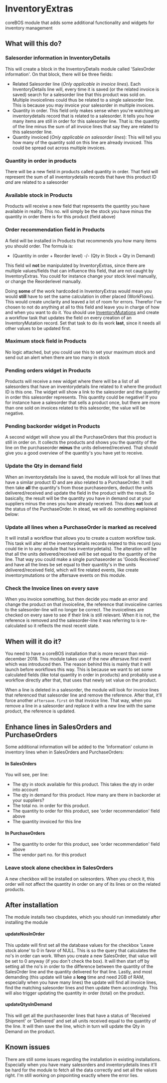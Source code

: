 # InventoryExtras
coreBOS module that adds some additional functionality and widgets for inventory management

## What will this do?
### Salesorder information in InventoryDetails
This will create a block in the InventoryDetails module called 'SalesOrder information'. On that block, there will be three fields:
- Related Salesorder line (*Only applicable in invoice lines*). Each InventoryDetails line will, every time it is saved (or the related invoice is saved) search for a salesorder line that this product was sold on. Multiple invoicelines could thus be related to a single salesorder line. This is because you may invoice your salesorder in multiple invoices.
- Quantity in order. This field only makes sense when you're watching an inventorydetails record that is related to a salesorder. It tells you how many items are still in order for this salesorder line. That is: the quantity of the line minus the sum of all invoice lines that say they are related to this salesorder line.
- Quantity invoiced (*Only applicable on salesorder lines*): This will tell you how many of the quantity sold on this line are already invoiced. This could be spread out across multiple invoices.

### Quantity in order in products
There will be a new field in products called quantity in order. That field will represent the sum of all inventorydetails records that have this product ID *and* are related to a salesorder

### Available stock in Products
Products will receive a new field that represents the quantity you have available in reality. This no. will simply be the stock you have minus the quantity in order there is for this product (field above)

### Order recommendation field in Products
A field will be installed in Products that recommends you how many items you should order. The formula is:
- (Quantity in order + Reorder level) -/- (Qty in Stock + Qty in Demand)

This field wil **not** be manipulated by InventoryExtras, since there are multiple values/fields that can influence this field, that are not caught by InventoryExtras. You could for instance change your stock level manually, or change the Reorderlevel manually.

Doing **some** of the work hardcoded in InventoryExtras would mean you would **still** have to set the same calculation in other placed (WorkFlows). This would create unclarity and leaved a lot of room for errors. Therefor I've chosen to not do anything at all to this field and leave you in charge of how and when you want to do it. You should use [InventoryMutations](https://github.com/Luke1982/InventoryMutations) and create a workflow task that updates the field on every creation of an InventoryMutation record. Set that task to do its work **last**, since it needs all other values to be updated first.

### Maximum stock field in Products
No logic attached, but you could use this to set your maximum stock and send out an alert when there are too many in stock

### Pending orders widget in Products
Products will receive a new widget where there will be a list of all salesorders that have an inventorydetails line related to it where the product ID is this one. The widget will show a link to the salesorder and the quantity in order this salesorder represents. This quantity could be negative! If you for instance have a salesorder that sells a product once, but there are more than one sold on invoices related to this salesorder, the value will be negative.

### Pending backorder widget in Products
A second widget will show you all the PurchaseOrders that this product is still in order on. It collects the products and shows you the quantity of the line on the purchaseorder **minus** the units delivered/received. That should give you a good overview of the quantity's you have yet to receive.

### Update the Qty in demand field
When an inventorydetails line is saved, the module will look for all lines that have a similar product ID and are also related to a PurchaseOrder. It will then take **all** the quantity's from those purchaseorders, deduct the units delivered/received and update the field in the product with the result. So basically, the result will be the quantity you have in demand out at your suppliers minus the ones you have already received. This does **not** look at the status of the PurchaseOrder. In stead, we will do something explained below:

### Update all lines when a PurchaseOrder is marked as received
It will install a workflow that allows you to create a custom workflow task. This task will alter all the inventorydetails records related to this record (you could tie in to any module that has inventorydetails). The alteration will be that all the units delivered/received will be set equal to the quantity of the line. That way you could make a single purchaseorder as 'Goods Received' and have all the lines be set equal to their quantity's in the units delivered/received field, which will fire related events, like create inventorymutations or the aftersave events on this module.

### Check the Invoice lines on every save
When you invoice something, but then decide you made an error and change the product on that invoiceline, the reference that invoiceline carries to the salesorder-line will no longer be correct. The invoicelines are checked on every save to see if their link is still relevant. When it is not, the reference is removed and the salesorder-line it was referring to is re-calculated so it reflects the most recent state.

## When will it do it?
You need to have a coreBOS installation that is more recent than mid-december 2018. This module takes use of the new aftersave.first event which was introduced then. The reason behind this is mainly that it will launch before workflows this way. This is because we want to set some calculated fields (like total quantity in order in products) and probably use a workflow directly after that, that uses that newly set value on the product.

When a line is deleted in a salesorder, the module will look for invoice lines that referenced that salesorder line and remove the reference. After that, it'll force another `aftersave.first` on that invoice line. That way, when you remove a line in a salesorder and replace it with a new line with the same product, the reference is updated.

## Enhance lines in SalesOrders and PurchaseOrders
Some additional information will be added to the 'Information' column in inventory lines when in SalesOrders and PurchaseOrders:
#### In SalesOrders
You will see, per line:
- The qty in stock available for this product. This takes the qty in order into account
- The qty in demand for this product. How many are there in backorder at your suppliers?
- The total no. in order for this product.
- The quantity to order for this product, see 'order recommendation' field above
- The quantity invoiced for this line

#### In PurchaseOrders
- The quantity to order for this product, see 'order recommendation' field above
- The vendor part no. for this product

### Leave stock alone checkbox in SalesOrders
A new checkbox will be installed on salesorders. When you check it, this order will not affect the quantity in order on any of its lines or on the related products.

## After installation
The module installs two cbupdates, which you should run immediately after installing the module
#### updateNosInOrder
This update will first set all the database values for the checkbox 'Leave stock alone' to 0 in favor of NULL. This is so the query that calculates the no's in order can work. When you create a new SalesOrder, that value will be set to 0 anyway (if you don't check the box). It will then start off by setting all the no's in order to the difference between the quantity of the SalesOrder line and the quantity delivered for that line. Lastly, and most demanding (this update will take a **long** time and need 2GB of RAM, especially when you have many lines) the update will find all invoice lines, find the matching salesorder lines and then update them accordingly. This will also trigger updating the quantity in order (total) on the product.
#### updateQtysInDemand
This will get all the purchaseorder lines that have a status of 'Received Shipment' or 'Delivered' and set all units received equal to the quantity of the line. It will then save the line, which in turn will update the Qty in Demand on the product.

## Known issues
There are still some issues regarding the installation in existing installations. Especially when you have many salesorders and inventorydetails lines it'll be hard for the module to fetch all the data correctly and set all the values right. I'm still working on pinpointing exactly where the error lies.

